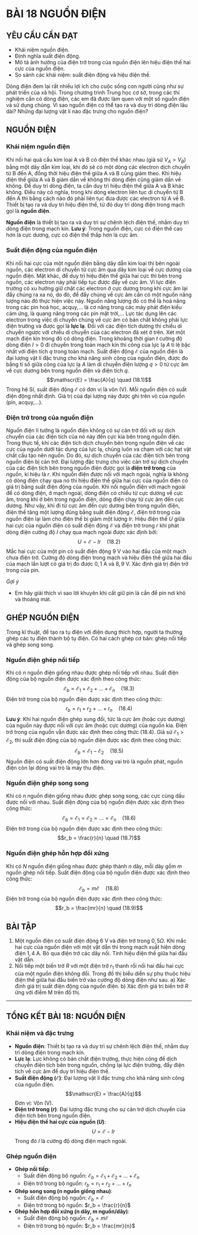 # BÀI 18 NGUỒN ĐIỆN

## YÊU CẦU CẦN ĐẠT
- Khái niệm nguồn điện.
- Định nghĩa suất điện động.
- Mô tả ảnh hưởng của điện trở trong của nguồn điện lên hiệu điện thế hai cực của nguồn điện.
- So sánh các khái niệm: suất điện động và hiệu điện thế.

Dòng điện đem lại rất nhiều lợi ích cho cuộc sống con người cũng như sự phát triển của xã hội. Trong chương trình Trung học cơ sở, trong các thí nghiệm cần có dòng điện, các em đã được làm quen với một số nguồn điện và sử dụng chúng. Vì sao nguồn điện có thể tạo ra và duy trì dòng điện lâu dài? Những đại lượng vật lí nào đặc trưng cho nguồn điện?

## NGUỒN ĐIỆN
### Khái niệm nguồn điện
Khi nối hai quả cầu kim loại A và B có điện thế khác nhau (giả sử $V_A > V_B$) bằng một dây dẫn kim loại, khi đó sẽ có một dòng các electron dịch chuyển từ B đến A, đồng thời hiệu điện thế giữa A và B cũng giảm theo. Khi hiệu điện thế giữa A và B giảm dần về không thì dòng điện cũng giảm dần về không.
Để duy trì dòng điện, ta cần duy trì hiệu điện thế giữa A và B khác không. Điều này có nghĩa, trong khi dòng electron liên tục di chuyển từ B đến A thì bằng cách nào đó phải liên tục đưa được các electron từ A về B. Thiết bị tạo ra và duy trì hiệu điện thế, từ đó duy trì dòng điện trong mạch gọi là **nguồn điện**.

**Nguồn điện** là thiết bị tạo ra và duy trì sự chênh lệch điện thế, nhằm duy trì dòng điện trong mạch kín.
**Lưu ý**: Trong nguồn điện, cực có điện thế cao hơn là cực dương, cực có điện thế thấp hơn là cực âm.

### Suất điện động của nguồn điện
Khi nối hai cực của một nguồn điện bằng dây dẫn kim loại thì bên ngoài nguồn, các electron di chuyển từ cực âm qua dây kim loại về cực dương của nguồn điện. Mặt khác, để duy trì hiệu điện thế giữa hai cực thì bên trong nguồn, các electron này phải tiếp tục được đẩy về cực âm. Vì lực điện trường có xu hướng giữ chặt các electron ở cực dương trong khi cực âm lại đẩy chúng ra xa nó, do đó, để đẩy chúng về cực âm cần có một nguồn năng lượng nào đó thực hiện việc này. Nguồn năng lượng đó có thể là hoá năng trong các pin hoá học, acquy,... là cơ năng trong các máy phát điện kiểu cảm ứng, là quang năng trong các pin mặt trời,...
Lực tác dụng lên các electron trong việc di chuyển chúng về cực âm có bản chất không phải lực điện trường và được gọi là **lực lạ**.
Đối với các điện tích dương thì chiều di chuyển ngược với chiều di chuyển của các electron đã xét ở trên.
Xét một mạch điện kín trong đó có dòng điện. Trong khoảng thời gian $t$ cường độ dòng điện $I > 0$ đi chuyển trong toàn mạch kín thì công của lực lạ $A$ tỉ lệ bậc nhất với điện tích $q$ trong toàn mạch.
Suất điện động $\mathscr{E}$ của nguồn điện là đại lượng vật lí đặc trưng cho khả năng sinh công của nguồn điện, được đo bằng tỉ số giữa công của lực lạ $A$ làm di chuyển điện lượng $q > 0$ từ cực âm về cực dương bên trong nguồn điện và điện tích $q$.
$$\mathscr{E} = \frac{A}{q} \quad (18.1)$$
Trong hệ SI, suất điện động $\mathscr{E}$ có đơn vị là vôn (V).
Mỗi nguồn điện có suất điện động nhất định. Giá trị của đại lượng này được ghi trên vỏ của nguồn (pin, acquy,...).

### Điện trở trong của nguồn điện
Nguồn điện lí tưởng là nguồn điện không có sự cản trở đối với sự dịch chuyển của các điện tích của nó này đến cực kia bên trong nguồn điện.
Trong thực tế, khi các điện tích dịch chuyển bên trong nguồn điện về các cực của nguồn dưới tác dụng của lực lạ, chúng luôn va chạm với các hạt vật chất cấu tạo nên nguồn. Do đó, sự dịch chuyển của các điện tích bên trong nguồn điện bị cản trở. Đại lượng đặc trưng cho việc cản trở sự dịch chuyển của các điện tích bên trong nguồn điện được gọi là **điện trở trong** của nguồn, kí hiệu là $r$.
Khi nguồn điện được nối với mạch ngoài, nghĩa là không có dòng điện chạy qua nó thì hiệu điện thế giữa hai cực của nguồn điện có giá trị bằng suất điện động của nguồn.
Khi nối nguồn điện với mạch ngoài để có dòng điện, ở mạch ngoài, dòng điện có chiều từ cực dương về cực âm, trong khi ở bên trong nguồn điện, dòng điện chạy từ cực âm đến cực dương. Như vậy, khi đi từ cực âm đến cực dương bên trong nguồn điện, điện thế tăng một lượng đúng bằng suất điện động $\mathscr{E}$, điện trở trong của nguồn điện lại làm cho điện thế bị giảm một lượng $Ir$.
Hiệu điện thế $U$ giữa hai cực của nguồn điện có suất điện động $\mathscr{E}$ và điện trở trong $r$ khi phát dòng điện cường độ $I$ chạy qua mạch ngoài được xác định bởi:
$$U = \mathscr{E} - Ir \quad (18.2)$$
Mắc hai cực của một pin có suất điện động $9 \text{ V}$ vào hai đầu của một mạch chưa điện trở. Cường độ dòng điện trong mạch và hiệu điện thế giữa hai đầu của mạch lần lượt có giá trị đo được $0,1 \text{ A}$ và $8,9 \text{ V}$. Xác định giá trị điện trở trong của pin.

*Gợi ý*
- Em hãy giải thích vì sao lời khuyên khi cất giữ pin là cần để pin nơi khô và thoáng mát.

## GHÉP NGUỒN ĐIỆN
Trong kĩ thuật, để tạo ra tụ điện với điện dung thích hợp, người ta thường ghép các tụ điện thành bộ tụ điện. Có hai cách ghép cơ bản: ghép nối tiếp và ghép song song.

### Nguồn điện ghép nối tiếp
Khi có $n$ nguồn điện giống nhau được ghép nối tiếp với nhau. Suất điện động của bộ nguồn điện được xác định theo công thức:
$$\mathscr{E}_b = \mathscr{E}_1 + \mathscr{E}_2 + \dots + \mathscr{E}_n \quad (18.3)$$
Điện trở trong của bộ nguồn điện được xác định theo công thức:
$$r_b = r_1 + r_2 + \dots + r_n \quad (18.4)$$
**Lưu ý**: Khi hai nguồn điện ghép xung đối, tức là cực âm (hoặc cực dương) của nguồn này được nối với cực âm (hoặc cực dương) của nguồn kia. Điện trở trong của nguồn vẫn được xác định theo công thức (18.4).
Giả sử $\mathscr{E}_1 > \mathscr{E}_2$, thì suất điện động của bộ nguồn điện được xác định theo công thức:
$$\mathscr{E}_b = \mathscr{E}_1 - \mathscr{E}_2 \quad (18.5)$$
Nguồn điện có suất điện động lớn hơn đóng vai trò là nguồn phát, nguồn điện còn lại đóng vai trò là máy thu điện.

### Nguồn điện ghép song song
Khi có $n$ nguồn điện giống nhau được ghép song song, các cực cùng dấu được nối với nhau. Suất điện động của bộ nguồn điện được xác định theo công thức:
$$\mathscr{E}_b = \mathscr{E}_1 = \mathscr{E}_2 = \dots = \mathscr{E}_n \quad (18.6)$$
Điện trở trong của bộ nguồn điện được xác định theo công thức:
$$r_b = \frac{r}{n} \quad (18.7)$$

### Nguồn điện ghép hỗn hợp đối xứng
Khi có $N$ nguồn điện giống nhau được ghép thành $n$ dãy, mỗi dãy gồm $m$ nguồn ghép nối tiếp. Suất điện động của bộ nguồn điện được xác định theo công thức:
$$\mathscr{E}_b = m\mathscr{E} \quad (18.8)$$
Điện trở trong của bộ nguồn điện được xác định theo công thức:
$$r_b = \frac{mr}{n} \quad (18.9)$$

## BÀI TẬP
1.  Một nguồn điện có suất điện động $6 \text{ V}$ và điện trở trong $0,5 \Omega$. Khi mắc hai cực của nguồn điện với một vật dẫn thì trong mạch xuất hiện dòng điện $1,4 \text{ A}$. Bỏ qua điện trở các dây nối. Tính hiệu điện thế giữa hai đầu vật dẫn.
2.  Nối tiếp một biến trở $R$ với một điện trở $r_1$ thanh rồi nối hai đầu hai cực của một nguồn điện không đổi. Trong đồ thị biểu diễn sự phụ thuộc hiệu điện thế giữa hai đầu biến trở vào cường độ dòng điện như sau.
    a) Xác định giá trị suất điện động của nguồn điện.
    b) Xác định giá trị biến trở $R$ ứng với điểm M trên đồ thị.

---

## TỔNG KẾT BÀI 18: NGUỒN ĐIỆN
### Khái niệm và đặc trưng
- **Nguồn điện**: Thiết bị tạo ra và duy trì sự chênh lệch điện thế, nhằm duy trì dòng điện trong mạch kín.
- **Lực lạ**: Lực không có bản chất điện trường, thực hiện công để dịch chuyển điện tích bên trong nguồn, chống lại lực điện trường, đẩy điện tích về cực âm để duy trì hiệu điện thế.
- **Suất điện động ($\mathscr{E}$)**: Đại lượng vật lí đặc trưng cho khả năng sinh công của nguồn điện.
  $$\mathscr{E} = \frac{A}{q}$$
  Đơn vị: Vôn (V).
- **Điện trở trong ($r$)**: Đại lượng đặc trưng cho sự cản trở dịch chuyển của điện tích bên trong nguồn điện.
- **Hiệu điện thế hai cực của nguồn ($U$)**:
  $$U = \mathscr{E} - Ir$$
  Trong đó $I$ là cường độ dòng điện mạch ngoài.

### Ghép nguồn điện
- **Ghép nối tiếp**:
  - Suất điện động bộ nguồn: $\mathscr{E}_b = \mathscr{E}_1 + \mathscr{E}_2 + \dots + \mathscr{E}_n$
  - Điện trở trong bộ nguồn: $r_b = r_1 + r_2 + \dots + r_n$
- **Ghép song song (n nguồn giống nhau)**:
  - Suất điện động bộ nguồn: $\mathscr{E}_b = \mathscr{E}$
  - Điện trở trong bộ nguồn: $r_b = \frac{r}{n}$
- **Ghép hỗn hợp đối xứng (n dãy, m nguồn/dãy)**:
  - Suất điện động bộ nguồn: $\mathscr{E}_b = m\mathscr{E}$
  - Điện trở trong bộ nguồn: $r_b = \frac{mr}{n}$
